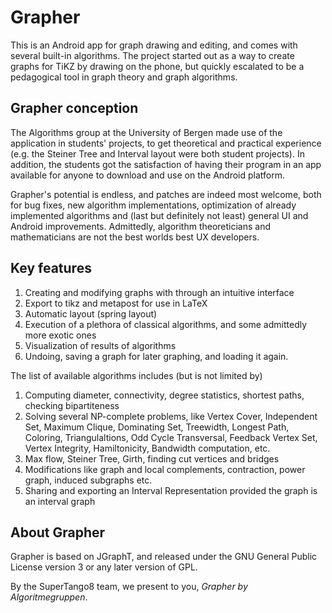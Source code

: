 # Grapher


This is an Android app for graph drawing and editing, and comes with several
built-in algorithms.  The project started out as a way to create graphs for TiKZ
by drawing on the phone, but quickly escalated to be a pedagogical tool in graph
theory and graph algorithms.

## Grapher conception

The Algorithms group at the University of Bergen made use of the application in
students' projects, to get theoretical and practical experience (e.g. the
Steiner Tree and Interval layout were both student projects).  In addition, the
students got the satisfaction of having their program in an app available for
anyone to download and use on the Android platform.

Grapher's potential is endless, and patches are indeed most welcome, both for
bug fixes, new algorithm implementations, optimization of already implemented
algorithms and (last but definitely not least) general UI and Android
improvements.  Admittedly, algorithm theoreticians and mathematicians are not
the best worlds best UX developers.


## Key features

1. Creating and modifying graphs with through an intuitive interface
2. Export to tikz and metapost for use in LaTeX
3. Automatic layout (spring layout)
4. Execution of a plethora of classical algorithms, and some admittedly more
   exotic ones
5. Visualization of results of algorithms
6. Undoing, saving a graph for later graphing, and loading it again.

The list of available algorithms includes (but is not limited by)

1. Computing diameter, connectivity, degree statistics, shortest paths, checking
   bipartiteness
2. Solving several NP-complete problems, like Vertex Cover, Independent Set,
   Maximum Clique, Dominating Set, Treewidth, Longest Path, Coloring,
   Triangulaltions, Odd Cycle Transversal, Feedback Vertex Set, Vertex
   Integrity, Hamiltonicity, Bandwidth computation, etc.
3. Max flow, Steiner Tree, Girth, finding cut vertices and bridges
4. Modifications like graph and local complements, contraction, power graph,
   induced subgraphs etc.
5. Sharing and exporting an Interval Representation provided the graph is an
   interval graph


## About Grapher

Grapher is based on JGraphT, and released under the GNU General Public License
version 3 or any later version of GPL.

By the SuperTango8 team, we present to you, _Grapher by Algoritmegruppen_.
